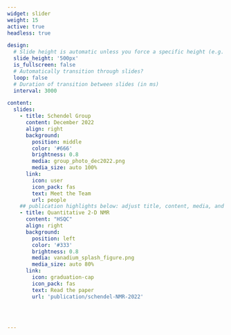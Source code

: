```yaml
---
widget: slider
weight: 15
active: true
headless: true

design:
  # Slide height is automatic unless you force a specific height (e.g. '400px')
  slide_height: '500px'
  is_fullscreen: false
  # Automatically transition through slides?
  loop: false
  # Duration of transition between slides (in ms)
  interval: 3000

content:
  slides:
    - title: Schendel Group
      content: December 2022
      align: right
      background:
        position: middle
        color: '#666'
        brightness: 0.8
        media: group_photo_dec2022.png
        media_size: auto 100%
      link:
        icon: user
        icon_pack: fas
        text: Meet the Team
        url: people
    ## publication highlights below: adjust title, content, media, and url fields
    - title: Quantitative 2-D NMR 
      content: "HSQC"
      align: right
      background:
        position: left
        color: '#333'
        brightness: 0.8
        media: vanadium_splash_figure.png
        media_size: auto 80%
      link:
        icon: graduation-cap
        icon_pack: fas
        text: Read the paper
        url: 'publication/schendel-NMR-2022'

    


---
```

